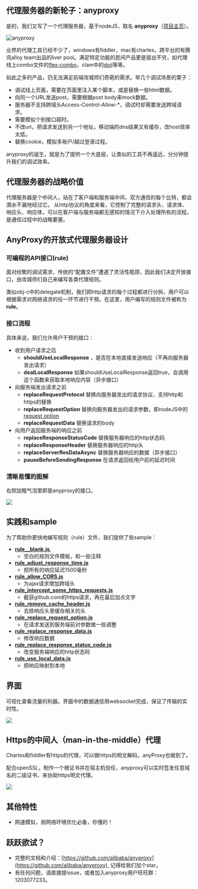 ## 代理服务器的新轮子：anyproxy

是的，我们又写了一个代理服务器，基于nodeJS，取名 **anyproxy**（[项目主页](https://github.com/alibaba/anyproxy)）。

![anyproxy](https://i.alipayobjects.com/i/ecmng/png/201409/3NKRCRk2Uf.png_250x.png)


业界的代理工具已经不少了，windows有fiddler，mac有charles，跨平台的有腾讯alloy team出品的liver pool。满足特定功能的民间产品更是层出不穷，如代理线上combo文件的[flex-combo](https://github.com/wayfind/flex-combo)，clam中的[doji](https://github.com/mo-tools/doji)等等。

如此之多的产品，仍无法满足前端攻城师们奇葩的需求。举几个调试场景的栗子：

* 调试线上页面，需要在页面里注入某个脚本，或是替换一些html数据。
* 向同一个URL发送post，需要根据post body来mock数据。
* 服务器不支持跨域头Access-Control-Allow-*，调试时却需要发送跨域请求。
* 需要模拟个别接口超时。
* 不改url，把请求发送到另一个地址，移动端的dns结果又有缓存，改host效率太低。
* 替换cookie，模拟多账户/越过登录过程。

anyproxy的诞生，就是为了提供一个大底层，让类似的工具不再遥远，分分钟提升我们的调试效率。


代理服务器的战略价值
--------------
代理服务器是个中间人，站在了客户端和服务端中间，双方通信的每个比特，都会滴水不漏地经过它。
从http协议的角度来看，它控制了完整的请求头、请求体、响应头、响应体，可以在客户端与服务端都无感知的情况下介入处理所有的流程，是通信过程中的战略要塞。


AnyProxy的开放式代理服务器设计
---------------

### 可编程的API接口(rule)

面对纷繁的调试需求，传统的“配置文件”遭遇了灵活性瓶颈，因此我们决定开放接口，由攻城师们自己来编写各类代理规则。

类似obj-c中的delegate机制，我们把http请求的每个过程都进行分拆，用户可以根据需求对网络请求的任一环节进行干预。在这里，用户编写的规则文件被称为 **rule**。

### 接口流程

具体来说，我们允许用户干预的接口：

* 收到用户请求之后
	* **shouldUseLocalResponse** ，是否在本地直接发送响应（不再向服务器发出请求）
	* **dealLocalResponse** 如果shouldUseLocalResponse返回true，会调用这个函数来获取本地响应内容（异步接口）
* 向服务端发出请求之前
	* **replaceRequestProtocol**  替换向服务器发出的请求协议，支持http和https的替换
	* **replaceRequestOption** 替换向服务器发出的请求参数，即nodeJS中的 [request option](http://nodejs.org/api/http.html#http_http_request_options_callback)
	* **replaceRequestData** 替换请求的body
* 向用户返回服务端的响应之前
	* **replaceResponseStatusCode** 替换服务器响应的http状态码
	* **replaceResponseHeader** 替换服务器响应的http头
	* **replaceServerResDataAsync** 替换服务器响应的数据（异步接口）
	* **pauseBeforeSendingResponse** 在请求返回给用户前的延迟时间

### 清晰易懂的图解
右侧加粗气泡里即是anyproxy的接口。

![](http://gtms01.alicdn.com/tps/i1/TB1YuKDGXXXXXX_XXXXrAlkZpXX-852-1080.png_640x640.jpg)


实践和sample
---------------

为了帮助你更快地编写规则（rule）文件，我们提供了些sample：

* **[rule__blank.js](https://github.com/alibaba/anyproxy/blob/master/rule_sample/rule__blank.js)**,
    * 空白的规则文件模板，和一些注释
* **[rule_adjust_response_time.js](https://github.com/alibaba/anyproxy/blob/master/rule_sample/rule_adjust_response_time.js)**
    * 把所有的响应延迟1500毫秒
* **[rule_allow_CORS.js](https://github.com/alibaba/anyproxy/blob/master/rule_sample/rule_allow_CORS.js)**
    * 为ajax请求增加跨域头
* **[rule_intercept_some_https_requests.js](https://github.com/alibaba/anyproxy/blob/master/rule_sample/rule_intercept_some_https_requests.js)**
    * 截获github.com的https请求，再在最后加点文字
* **[rule_remove_cache_header.js](https://github.com/alibaba/anyproxy/blob/master/rule_sample/rule_remove_cache_header.js)**
    * 去除响应头里缓存相关的头
* **[rule_replace_request_option.js](https://github.com/alibaba/anyproxy/blob/master/rule_sample/rule_replace_request_option.js)**
    * 在请求发送到服务端前对参数做一些调整
* **[rule_replace_response_data.js](https://github.com/alibaba/anyproxy/blob/master/rule_sample/rule_replace_response_data.js)**
    * 修改响应数据
* **[rule_replace_response_status_code.js](https://github.com/alibaba/anyproxy/blob/master/rule_sample/rule_replace_response_status_code.js)**
    * 改变服务端响应的http状态码
* **[rule_use_local_data.js](https://github.com/alibaba/anyproxy/blob/master/rule_sample/rule_use_local_data.js)**
    * 把响应映射到本地


界面
--------------
可视化查看流量的利器。界面中的数据通信用websocket完成，保证了传输的实时性。

![](http://gtms03.alicdn.com/tps/i3/TB1ddyqGXXXXXbXXpXXihxC1pXX-1000-549.jpg_640x640q90.jpg)

Https的中间人（man-in-the-middle）代理
-----------------
Charles和fiddler有https的代理，可以做https的明文解码，anyProxy也做到了。

配合openSSL，制作一个根证书并在宿主机信任，anyproxy可以实时签发任意域名的二级证书，来协助https明文代理。

![](http://gtms03.alicdn.com/tps/i3/TB10.lRGXXXXXcCXXXXnLlk2VXX-962-514.png_400x400q90.jpg)

其他特性
------------------
* 网速模拟，弱网络环境优化必备，你懂的！

跃跃欲试？
--------------
* 完整的文档和介绍：[https://github.com/alibaba/anyproxy](https://github.com/alibaba/anyproxy), 记得给我们加个star。
* 有任何问题，请直接提issue，或者加入anyproxy用户旺旺群：1203077233。